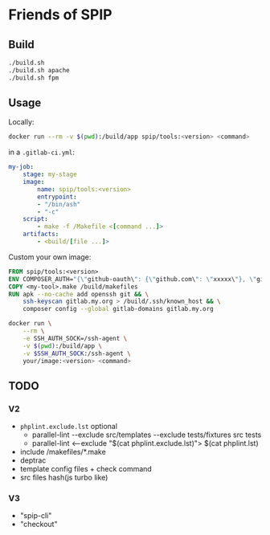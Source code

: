 # Friends of SPIP

## Build

```bash
./build.sh
./build.sh apache
./build.sh fpm
```

## Usage

Locally:

```bash
docker run --rm -v $(pwd):/build/app spip/tools:<version> <command>
```

in a `.gitlab-ci.yml`:

```yml
my-job:
    stage: my-stage
    image:
        name: spip/tools:<version>
        entrypoint:
        - "/bin/ash"
        - "-c"
    script:
        - make -f /Makefile <[command ...]>
    artifacts:
        - <build/[file ...]>
```

Custom your own image:

```Dockerfile
FROM spip/tools:<version>
ENV COMPOSER_AUTH="{\"github-oauth\": {\"github.com\": \"xxxxx\"}, \"gitlab-token\": {\"gitlab.my.org\":\"xxxxx\"}}"
COPY <my-tool>.make /build/makefiles
RUN apk --no-cache add openssh git && \
    ssh-keyscan gitlab.my.org > /build/.ssh/known_host && \
    composer config --global gitlab-domains gitlab.my.org
```

```bash
docker run \
    --rm \
    -e SSH_AUTH_SOCK=/ssh-agent \
    -v $(pwd):/build/app \
    -v $SSH_AUTH_SOCK:/ssh-agent \
    your/image:<version> <command>
```

## TODO

### V2

- `phplint.exclude.lst` optional
  - parallel-lint --exclude src/templates --exclude tests/fixtures src tests
  - parallel-lint <--exclude "$(cat phplint.exclude.lst)"> $(cat phplint.lst)
- include /makefiles/*.make
- deptrac
- template config files + check command
- src files hash(js turbo like)

### V3

- "spip-cli"
- "checkout"
